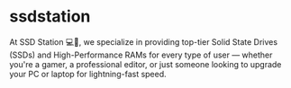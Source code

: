 # ssdstation
At SSD Station 💻🔧, we specialize in providing top-tier Solid State Drives (SSDs) and High-Performance RAMs for every type of user — whether you're a gamer, a professional editor, or just someone looking to upgrade your PC or laptop for lightning-fast speed.
